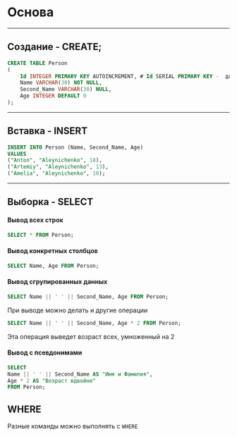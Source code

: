# Основа

---

## Создание - CREATE;

```sql
CREATE TABLE Person
(
	Id INTEGER PRIMARY KEY AUTOINCREMENT, # Id SERIAL PRIMARY KEY -  для Postgres
	Name VARCHAR(30) NOT NULL,
	Second_Name VARCHAR(30) NULL,
	Age INTEGER DEFAULT 0
);
```
---

## Вставка - INSERT 

```sql
INSERT INTO Person (Name, Second_Name, Age)
VALUES
("Anton", "Aleynichenko", 18),
("Artemiy", "Aleynichenko", 13),
("Amelia", "Aleynichenko", 10);
```

--- 

## Выборка - SELECT

#### Вывод всех строк
```sql
SELECT * FROM Person;
```

#### Вывод конкретных столбцов
```sql
SELECT Name, Age FROM Person;
```


#### Вывод сгрупированных данных 

```sql
SELECT Name || ' ' || Second_Name, Age FROM Person;
```
При выводе можно делать и другие операции
```sql
SELECT Name || ' ' || Second_Name, Age * 2 FROM Person;
```
Эта операция выведет возраст всех, умноженный на 2


#### Вывод с псевдонимами

```sql
SELECT 
Name || ' ' || Second_Name AS "Имя и Фамилия", 
Age * 2 AS "Возраст вдвойне" 
FROM Person;
```

## WHERE

Разные команды можно выполнять с `WHERE`








